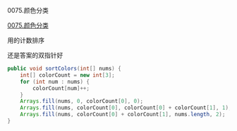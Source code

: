 0075.颜色分类

[0075.颜色分类](https://leetcode-cn.com/problems/sort-colors/)

用的计数排序

还是答案的双指针好



```java
public void sortColors(int[] nums) {
    int[] colorCount = new int[3];
    for (int num : nums) {
        colorCount[num]++;
    }
    Arrays.fill(nums, 0, colorCount[0], 0);
    Arrays.fill(nums, colorCount[0], colorCount[0] + colorCount[1], 1);
    Arrays.fill(nums, colorCount[0] + colorCount[1], nums.length, 2);
}
```

